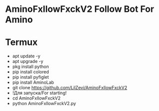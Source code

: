 # AminoFxllowFxckV2 Follow Bot For Amino

# Termux
- apt update -y
- apt upgrade -y
- pkg install python
- pip install colored
- pip install pyfiglet
- pip install AminoLab
- git clone https://github.com/LilZevi/AminoFxllowFxckV2
- !Для запуска/For starting!
- cd AminoFxllowFxckV2
- python AminoFxllowFxckV2.py
